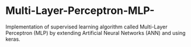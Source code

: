 # Multi-Layer-Perceptron-MLP-
Implementation of supervised learning algorithm called Multi-Layer Perceptron (MLP) by extending Artificial Neural Networks (ANN) and using keras.
